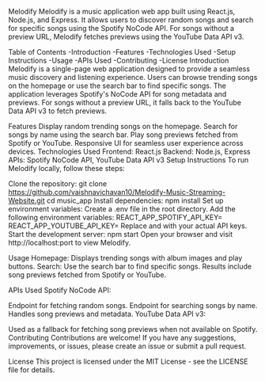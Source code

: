 Melodify
Melodify is a music application web app built using React.js, Node.js, and Express. It allows users to discover random songs and search for specific songs using the Spotify NoCode API. For songs without a preview URL, Melodify fetches previews using the YouTube Data API v3.

Table of Contents
-Introduction
-Features
-Technologies Used
-Setup Instructions
-Usage
-APIs Used
-Contributing
-License
Introduction
Melodify is a single-page web application designed to provide a seamless music discovery and listening experience. Users can browse trending songs on the homepage or use the search bar to find specific songs. The application leverages Spotify's NoCode API for song metadata and previews. For songs without a preview URL, it falls back to the YouTube Data API v3 to fetch previews.

Features
Display random trending songs on the homepage.
Search for songs by name using the search bar.
Play song previews fetched from Spotify or YouTube.
Responsive UI for seamless user experience across devices.
Technologies Used
Frontend: React.js
Backend: Node.js, Express
APIs: Spotify NoCode API, YouTube Data API v3
Setup Instructions
To run Melodify locally, follow these steps:

Clone the repository:
git clone https://github.com/vaishnavichavan10/Melodify-Music-Streaming-Website.git
cd music_app
Install dependencies:
npm install
Set up environment variables:
Create a .env file in the root directory.
Add the following environment variables:
REACT_APP_SPOTIFY_API_KEY=<your-spotify-api-key>
REACT_APP_YOUTUBE_API_KEY=<your-youtube-api-key>
Replace <your-spotify-api-key> and <your-youtube-api-key> with your actual API keys.
Start the development server:
npm start
Open your browser and visit http://localhost:port to view Melodify.

Usage
Homepage: Displays trending songs with album images and play buttons.
Search: Use the search bar to find specific songs. Results include song previews fetched from Spotify or YouTube.

APIs Used
Spotify NoCode API:

Endpoint for fetching random songs.
Endpoint for searching songs by name.
Handles song previews and metadata.
YouTube Data API v3:

Used as a fallback for fetching song previews when not available on Spotify.
Contributing
Contributions are welcome! If you have any suggestions, improvements, or issues, please create an issue or submit a pull request.

License
This project is licensed under the MIT License - see the LICENSE file for details.

